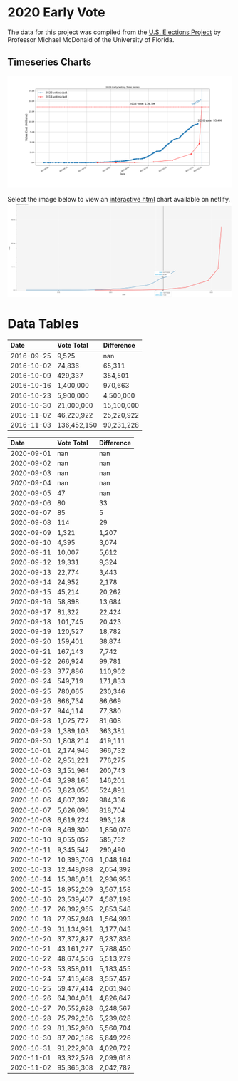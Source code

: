 # 2020 Early Vote
The data for this project was compiled from the [U.S. Elections Project](https://electproject.github.io/Early-Vote-2020G/index.html) by Professor Michael McDonald of the University of Florida.

## Timeseries Charts
![Image](./2020_vs_2016_votes.png)

Select the image below to view an [interactive html](https://trusting-hugle-9a5eb0.netlify.app/) chart available on netlify.
[![image](./interactive_screenshot.png)](https://trusting-hugle-9a5eb0.netlify.app/)

# Data Tables
<!--start table_2016-->
| Date       | Vote Total   | Difference   |
|:-----------|:-------------|:-------------|
| 2016-09-25 | 9,525        | nan          |
| 2016-10-02 | 74,836       | 65,311       |
| 2016-10-09 | 429,337      | 354,501      |
| 2016-10-16 | 1,400,000    | 970,663      |
| 2016-10-23 | 5,900,000    | 4,500,000    |
| 2016-10-30 | 21,000,000   | 15,100,000   |
| 2016-11-02 | 46,220,922   | 25,220,922   |
| 2016-11-03 | 136,452,150  | 90,231,228   |
<!--end table_2016-->

<!--start table_2020-->
| Date       | Vote Total   | Difference   |
|:-----------|:-------------|:-------------|
| 2020-09-01 | nan          | nan          |
| 2020-09-02 | nan          | nan          |
| 2020-09-03 | nan          | nan          |
| 2020-09-04 | nan          | nan          |
| 2020-09-05 | 47           | nan          |
| 2020-09-06 | 80           | 33           |
| 2020-09-07 | 85           | 5            |
| 2020-09-08 | 114          | 29           |
| 2020-09-09 | 1,321        | 1,207        |
| 2020-09-10 | 4,395        | 3,074        |
| 2020-09-11 | 10,007       | 5,612        |
| 2020-09-12 | 19,331       | 9,324        |
| 2020-09-13 | 22,774       | 3,443        |
| 2020-09-14 | 24,952       | 2,178        |
| 2020-09-15 | 45,214       | 20,262       |
| 2020-09-16 | 58,898       | 13,684       |
| 2020-09-17 | 81,322       | 22,424       |
| 2020-09-18 | 101,745      | 20,423       |
| 2020-09-19 | 120,527      | 18,782       |
| 2020-09-20 | 159,401      | 38,874       |
| 2020-09-21 | 167,143      | 7,742        |
| 2020-09-22 | 266,924      | 99,781       |
| 2020-09-23 | 377,886      | 110,962      |
| 2020-09-24 | 549,719      | 171,833      |
| 2020-09-25 | 780,065      | 230,346      |
| 2020-09-26 | 866,734      | 86,669       |
| 2020-09-27 | 944,114      | 77,380       |
| 2020-09-28 | 1,025,722    | 81,608       |
| 2020-09-29 | 1,389,103    | 363,381      |
| 2020-09-30 | 1,808,214    | 419,111      |
| 2020-10-01 | 2,174,946    | 366,732      |
| 2020-10-02 | 2,951,221    | 776,275      |
| 2020-10-03 | 3,151,964    | 200,743      |
| 2020-10-04 | 3,298,165    | 146,201      |
| 2020-10-05 | 3,823,056    | 524,891      |
| 2020-10-06 | 4,807,392    | 984,336      |
| 2020-10-07 | 5,626,096    | 818,704      |
| 2020-10-08 | 6,619,224    | 993,128      |
| 2020-10-09 | 8,469,300    | 1,850,076    |
| 2020-10-10 | 9,055,052    | 585,752      |
| 2020-10-11 | 9,345,542    | 290,490      |
| 2020-10-12 | 10,393,706   | 1,048,164    |
| 2020-10-13 | 12,448,098   | 2,054,392    |
| 2020-10-14 | 15,385,051   | 2,936,953    |
| 2020-10-15 | 18,952,209   | 3,567,158    |
| 2020-10-16 | 23,539,407   | 4,587,198    |
| 2020-10-17 | 26,392,955   | 2,853,548    |
| 2020-10-18 | 27,957,948   | 1,564,993    |
| 2020-10-19 | 31,134,991   | 3,177,043    |
| 2020-10-20 | 37,372,827   | 6,237,836    |
| 2020-10-21 | 43,161,277   | 5,788,450    |
| 2020-10-22 | 48,674,556   | 5,513,279    |
| 2020-10-23 | 53,858,011   | 5,183,455    |
| 2020-10-24 | 57,415,468   | 3,557,457    |
| 2020-10-25 | 59,477,414   | 2,061,946    |
| 2020-10-26 | 64,304,061   | 4,826,647    |
| 2020-10-27 | 70,552,628   | 6,248,567    |
| 2020-10-28 | 75,792,256   | 5,239,628    |
| 2020-10-29 | 81,352,960   | 5,560,704    |
| 2020-10-30 | 87,202,186   | 5,849,226    |
| 2020-10-31 | 91,222,908   | 4,020,722    |
| 2020-11-01 | 93,322,526   | 2,099,618    |
| 2020-11-02 | 95,365,308   | 2,042,782    |
<!--end table_2020-->